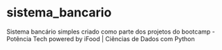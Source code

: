 # sistema_bancario
Sistema bancário simples criado como parte dos projetos do bootcamp - Potência Tech powered by iFood | Ciências de Dados com Python
